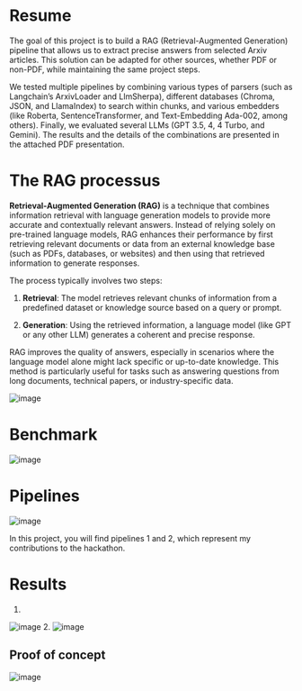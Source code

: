 # Resume
The goal of this project is to build a RAG (Retrieval-Augmented Generation) pipeline that allows us to extract precise answers from selected Arxiv articles. 
This solution can be adapted for other sources, whether PDF or non-PDF, while maintaining the same project steps.

We tested multiple pipelines by combining various types of parsers (such as Langchain’s ArxivLoader and LlmSherpa), different databases (Chroma, JSON, and LlamaIndex) to search within chunks, and various embedders (like Roberta, SentenceTransformer, and Text-Embedding Ada-002, among others). 
Finally, we evaluated several LLMs (GPT 3.5, 4, 4 Turbo, and Gemini). The results and the details of the combinations are presented in the attached PDF presentation.

# The RAG processus


**Retrieval-Augmented Generation (RAG)** is a technique that combines information retrieval with language generation models to provide more accurate and contextually relevant answers. Instead of relying solely on pre-trained language models, RAG enhances their performance by first retrieving relevant documents or data from an external knowledge base (such as PDFs, databases, or websites) and then using that retrieved information to generate responses.

The process typically involves two steps:

1. **Retrieval**: The model retrieves relevant chunks of information from a predefined dataset or knowledge source based on a query or prompt.
  
2. **Generation**: Using the retrieved information, a language model (like GPT or any other LLM) generates a coherent and precise response.

RAG improves the quality of answers, especially in scenarios where the language model alone might lack specific or up-to-date knowledge. This method is particularly useful for tasks such as answering questions from long documents, technical papers, or industry-specific data.

![image](https://github.com/user-attachments/assets/8b2c3fbd-0d78-4849-a647-cc85e80cd540)

# Benchmark

![image](https://github.com/user-attachments/assets/9be034a9-b7d3-4bf5-962d-b1fc89f6ef16)

# Pipelines 

![image](https://github.com/user-attachments/assets/bc40e45e-30d1-4974-91af-d5ce1d294506)

In this project, you will find pipelines 1 and 2, which represent my contributions to the hackathon.

# Results
1. 
![image](https://github.com/user-attachments/assets/fbd8624f-a32f-431c-9e3d-8b57735de3e3)
2.
![image](https://github.com/user-attachments/assets/7343521b-ec06-4499-853a-0ee274f1c44f)

## Proof of concept
![image](https://github.com/user-attachments/assets/2f137408-977f-414f-98d8-35b8e9ffe792)











